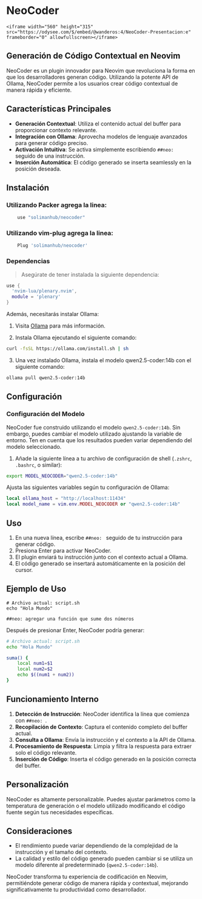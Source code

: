 # NeoCoder

```video
<iframe width="560" height="315" src="https://odysee.com/$/embed/@wanderos:4/NeoCoder-Presentacion:e" frameborder="0" allowfullscreen></iframe>
```

## Generación de Código Contextual en Neovim

NeoCoder es un plugin innovador para Neovim que revoluciona la forma en que los desarrolladores generan código. Utilizando la potente API de Ollama, NeoCoder permite a los usuarios crear código contextual de manera rápida y eficiente.

## Características Principales

- **Generación Contextual**: Utiliza el contenido actual del buffer para proporcionar contexto relevante.
- **Integración con Ollama**: Aprovecha modelos de lenguaje avanzados para generar código preciso.
- **Activación Intuitiva**: Se activa simplemente escribiendo `##neo: ` seguido de una instrucción.
- **Inserción Automática**: El código generado se inserta seamlessly en la posición deseada.

## Instalación

### Utilizando Packer agrega la linea:

```lua
	use "solimanhub/neocoder"
```
### Utilizando vim-plug agrega la linea:

```lua
    Plug 'solimanhub/neocoder'
```

### Dependencias

> Asegúrate de tener instalada la siguiente dependencia:

```lua
use {
  'nvim-lua/plenary.nvim',
  module = 'plenary'
}
```

Además, necesitarás instalar Ollama:

1. Visita [Ollama](https://ollama.com/download) para más información.

2. Instala Ollama ejecutando el siguiente comando:
```bash
curl -fsSL https://ollama.com/install.sh | sh
```

3. Una vez instalado Ollama, instala el modelo qwen2.5-coder:14b con el siguiente comando:

```bash
ollama pull qwen2.5-coder:14b
```

## Configuración

### Configuración del Modelo

NeoCoder fue construido utilizando el modelo `qwen2.5-coder:14b`. Sin embargo, puedes cambiar el modelo utilizado ajustando la variable de entorno. Ten en cuenta que los resultados pueden variar dependiendo del modelo seleccionado.

1. Añade la siguiente línea a tu archivo de configuración de shell (`.zshrc`, `.bashrc`, o similar):

```bash
export MODEL_NEOCODER="qwen2.5-coder:14b"
```

Ajusta las siguientes variables según tu configuración de Ollama:

```lua
local ollama_host = "http://localhost:11434"
local model_name = vim.env.MODEL_NEOCODER or "qwen2.5-coder:14b"
```

## Uso

1. En una nueva línea, escribe `##neo: ` seguido de tu instrucción para generar código.
2. Presiona Enter para activar NeoCoder.
3. El plugin enviará tu instrucción junto con el contexto actual a Ollama.
4. El código generado se insertará automáticamente en la posición del cursor.

## Ejemplo de Uso

```
# Archivo actual: script.sh
echo "Hola Mundo"

##neo: agregar una función que sume dos números
```

Después de presionar Enter, NeoCoder podría generar:

```bash
# Archivo actual: script.sh
echo "Hola Mundo"

suma() {
    local num1=$1
    local num2=$2
    echo $((num1 + num2))
}
```

## Funcionamiento Interno

1. **Detección de Instrucción**: NeoCoder identifica la línea que comienza con `##neo: `.
2. **Recopilación de Contexto**: Captura el contenido completo del buffer actual.
3. **Consulta a Ollama**: Envía la instrucción y el contexto a la API de Ollama.
4. **Procesamiento de Respuesta**: Limpia y filtra la respuesta para extraer solo el código relevante.
5. **Inserción de Código**: Inserta el código generado en la posición correcta del buffer.

## Personalización

NeoCoder es altamente personalizable. Puedes ajustar parámetros como la temperatura de generación o el modelo utilizado modificando el código fuente según tus necesidades específicas.

## Consideraciones

- El rendimiento puede variar dependiendo de la complejidad de la instrucción y el tamaño del contexto.
- La calidad y estilo del código generado pueden cambiar si se utiliza un modelo diferente al predeterminado (`qwen2.5-coder:14b`).

NeoCoder transforma tu experiencia de codificación en Neovim, permitiéndote generar código de manera rápida y contextual, mejorando significativamente tu productividad como desarrollador.

